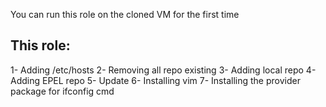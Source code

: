 You can run this role on the cloned VM for the first time

This role:
----------
1- Adding /etc/hosts
2- Removing all repo existing
3- Adding local repo
4- Adding EPEL repo
5- Update
6- Installing vim
7- Installing the provider package for ifconfig cmd
